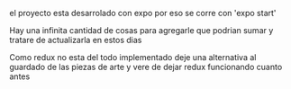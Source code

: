 el proyecto esta desarrolado con expo por eso se corre con 'expo start'

Hay una infinita cantidad de cosas para agregarle que podrian sumar y tratare de actualizarla en estos dias

Como redux no esta del todo implementado deje una alternativa al guardado de las piezas de arte y vere de dejar redux funcionando cuanto antes
